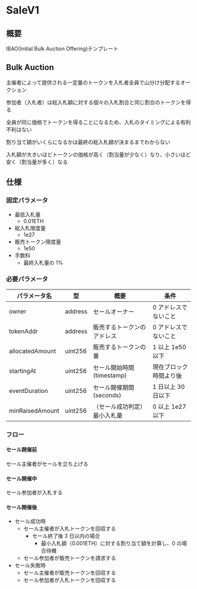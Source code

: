 # SaleV1

## 概要

IBAO(Initial Bulk Auction Offering)テンプレート

## Bulk Auction

主催者によって提供される一定量のトークンを入札者全員で山分け分配するオークション

参加者（入札者）は総入札額に対する個々の入札割合と同じ割合のトークンを得る

全員が同じ価格でトークンを得ることになるため、入札のタイミングによる有利不利はない

割り当て額がいくらになるかは最終の総入札額が決まるまでわからない

入札額が大きいほどトークンの価格が高く（割当量が少なく）なり、小さいほど安く（割当量が多く）なる

## 仕様

### 固定パラメータ

- 最低入札量
  - 0.01ETH
- 総入札限度量
  - 1e27
- 販売トークン限度量
  - 1e50
- 手数料
  - 最終入札量の 1%

### 必要パラメータ

| パラメータ名    | 型      | 概要                         | 条件                   |
| --------------- | ------- | ---------------------------- | ---------------------- |
| owner           | address | セールオーナー               | 0 アドレスでないこと   |
| tokenAddr       | address | 販売するトークンのアドレス   | 0 アドレスでないこと   |
| allocatedAmount | uint256 | 販売するトークンの量         | 1 以上 1e50 以下       |
| startingAt      | uint256 | セール開始時間(timestamp)    | 現在ブロック時間より後 |
| eventDuration   | uint256 | セール開催期間(seconds)      | 1 日以上 30 日以下     |
| minRaisedAmount | uint256 | （セール成功判定）最小入札量 | 0 以上 1e27 以下       |

### フロー

#### セール開催前

セール主催者がセールを立ち上げる

#### セール開催中

セール参加者が入札する

#### セール開催後

- セール成功時
  - セール主催者が入札トークンを回収する
    - セール終了後 3 日以内の場合
      - 最小入札額（0.001ETH）に対する割り当て額を計算し、0 の場合待機
  - セール参加者が販売トークンを請求する
- セール失敗時
  - セール主催者が販売トークンを回収する
  - セール参加者が入札トークンを回収する
